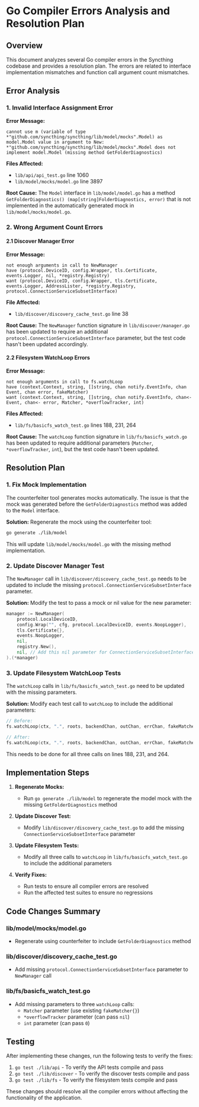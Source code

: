 # Go Compiler Errors Analysis and Resolution Plan

## Overview

This document analyzes several Go compiler errors in the Syncthing codebase and provides a resolution plan. The errors are related to interface implementation mismatches and function call argument count mismatches.

## Error Analysis

### 1. Invalid Interface Assignment Error

**Error Message:**
```
cannot use m (variable of type *"github.com/syncthing/syncthing/lib/model/mocks".Model) as model.Model value in argument to New: *"github.com/syncthing/syncthing/lib/model/mocks".Model does not implement model.Model (missing method GetFolderDiagnostics)
```

**Files Affected:**
- `lib/api/api_test.go` line 1060
- `lib/model/mocks/model.go` line 3897

**Root Cause:**
The `Model` interface in `lib/model/model.go` has a method `GetFolderDiagnostics() (map[string]FolderDiagnostics, error)` that is not implemented in the automatically generated mock in `lib/model/mocks/model.go`.

### 2. Wrong Argument Count Errors

#### 2.1 Discover Manager Error

**Error Message:**
```
not enough arguments in call to NewManager
have (protocol.DeviceID, config.Wrapper, tls.Certificate, events.Logger, nil, *registry.Registry)
want (protocol.DeviceID, config.Wrapper, tls.Certificate, events.Logger, AddressLister, *registry.Registry, protocol.ConnectionServiceSubsetInterface)
```

**File Affected:**
- `lib/discover/discovery_cache_test.go` line 38

**Root Cause:**
The `NewManager` function signature in `lib/discover/manager.go` has been updated to require an additional `protocol.ConnectionServiceSubsetInterface` parameter, but the test code hasn't been updated accordingly.

#### 2.2 Filesystem WatchLoop Errors

**Error Message:**
```
not enough arguments in call to fs.watchLoop
have (context.Context, string, []string, chan notify.EventInfo, chan Event, chan error, fakeMatcher)
want (context.Context, string, []string, chan notify.EventInfo, chan<- Event, chan<- error, Matcher, *overflowTracker, int)
```

**Files Affected:**
- `lib/fs/basicfs_watch_test.go` lines 188, 231, 264

**Root Cause:**
The `watchLoop` function signature in `lib/fs/basicfs_watch.go` has been updated to require additional parameters (`Matcher`, `*overflowTracker`, `int`), but the test code hasn't been updated.

## Resolution Plan

### 1. Fix Mock Implementation

The counterfeiter tool generates mocks automatically. The issue is that the mock was generated before the `GetFolderDiagnostics` method was added to the `Model` interface.

**Solution:**
Regenerate the mock using the counterfeiter tool:

```bash
go generate ./lib/model
```

This will update `lib/model/mocks/model.go` with the missing method implementation.

### 2. Update Discover Manager Test

The `NewManager` call in `lib/discover/discovery_cache_test.go` needs to be updated to include the missing `protocol.ConnectionServiceSubsetInterface` parameter.

**Solution:**
Modify the test to pass a mock or nil value for the new parameter:

```go
manager := NewManager(
    protocol.LocalDeviceID, 
    config.Wrap("", cfg, protocol.LocalDeviceID, events.NoopLogger), 
    tls.Certificate{}, 
    events.NoopLogger, 
    nil, 
    registry.New(),
    nil, // Add this nil parameter for ConnectionServiceSubsetInterface
).(*manager)
```

### 3. Update Filesystem WatchLoop Tests

The `watchLoop` calls in `lib/fs/basicfs_watch_test.go` need to be updated with the missing parameters.

**Solution:**
Modify each test call to `watchLoop` to include the additional parameters:

```go
// Before:
fs.watchLoop(ctx, ".", roots, backendChan, outChan, errChan, fakeMatcher{})

// After:
fs.watchLoop(ctx, ".", roots, backendChan, outChan, errChan, fakeMatcher{}, nil, 0)
```

This needs to be done for all three calls on lines 188, 231, and 264.

## Implementation Steps

1. **Regenerate Mocks:**
   - Run `go generate ./lib/model` to regenerate the model mock with the missing `GetFolderDiagnostics` method

2. **Update Discover Test:**
   - Modify `lib/discover/discovery_cache_test.go` to add the missing `ConnectionServiceSubsetInterface` parameter

3. **Update Filesystem Tests:**
   - Modify all three calls to `watchLoop` in `lib/fs/basicfs_watch_test.go` to include the additional parameters

4. **Verify Fixes:**
   - Run tests to ensure all compiler errors are resolved
   - Run the affected test suites to ensure no regressions

## Code Changes Summary

### lib/model/mocks/model.go
- Regenerate using counterfeiter to include `GetFolderDiagnostics` method

### lib/discover/discovery_cache_test.go
- Add missing `protocol.ConnectionServiceSubsetInterface` parameter to `NewManager` call

### lib/fs/basicfs_watch_test.go
- Add missing parameters to three `watchLoop` calls:
  - `Matcher` parameter (use existing `fakeMatcher{}`)
  - `*overflowTracker` parameter (can pass `nil`)
  - `int` parameter (can pass `0`)

## Testing

After implementing these changes, run the following tests to verify the fixes:

1. `go test ./lib/api` - To verify the API tests compile and pass
2. `go test ./lib/discover` - To verify the discover tests compile and pass
3. `go test ./lib/fs` - To verify the filesystem tests compile and pass

These changes should resolve all the compiler errors without affecting the functionality of the application.